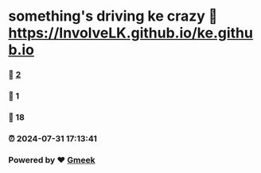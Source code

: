 # something's driving ke crazy :link: https://InvolveLK.github.io/ke.github.io 
### :page_facing_up: [2](https://InvolveLK.github.io/ke.github.io/tag.html) 
### :speech_balloon: 1 
### :hibiscus: 18 
### :alarm_clock: 2024-07-31 17:13:41 
### Powered by :heart: [Gmeek](https://github.com/Meekdai/Gmeek)
